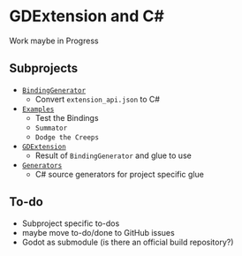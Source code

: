 # GDExtension and C#

Work maybe in Progress

## Subprojects

- [`BindingGenerator`](./BindingGenerator/readme.md)
	- Convert `extension_api.json` to C#
- [`Examples`](./Examples/readme.md)
	- Test the Bindings
	- `Summator`
	- `Dodge the Creeps`
- [`GDExtension`](./GDExtension/readme.md)
	- Result of `BindingGenerator` and glue to use
- [`Generators`](./Generators/readme.md)
	- C# source generators for project specific glue

## To-do

- Subproject specific to-dos
- maybe move to-do/done to GitHub issues
- Godot as submodule (is there an official build repository?)
